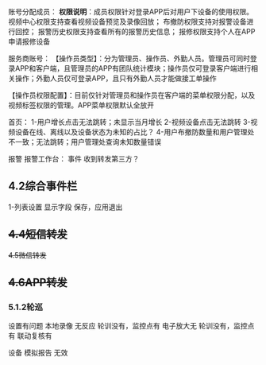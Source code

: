 账号分配成员：
**权限说明**：成员权限针对登录APP后对用户下设备的使用权限。
视频中心权限支持查看视频设备预览及录像回放；
布撤防权限支持对报警设备进行回控；
报警历史权限支持查看所有的报警历史信息；
报修权限支持个人在APP申请报修设备


服务商账号：
【操作员类型】：分为管理员、操作员、外勤人员。管理员可同时登录APP和客户端，且管理员的APP有团队统计模块；操作员仅可登录客户端进行相关操作；外勤人员仅可登录APP，且只有外勤人员才能做接工单操作

【操作员权限配置】：目前仅针对管理员和操作员在客户端的菜单权限分配，以及视频标签权限的管理。APP菜单权限默认全放开


首页：
1-用户增长点击无法跳转；未显示当月增长
2-视频设备点击无法跳转
3-视频设备在线、离线以及设备状态为未知的占比？
4-用户布撤防数量和用户管理处不一致；无法跳转；用户管理处查询未知数量错误

报警
报警工作台：
事件 收到转发第三方？

## 4.2综合事件栏
1-列表设置 显示字段 保存，应用退出


## ~~4.4短信转发~~

~~4.5微信转发~~
## ~~4.6APP转发~~


### 5.1.2轮巡
设置有问题
本地录像 无反应  轮训没有，监控点有
电子放大无  轮训没有，监控点有
联动复核有


设备
模拟报告 无效